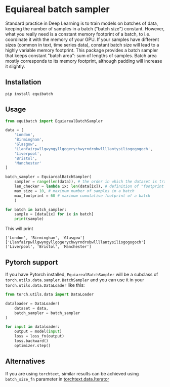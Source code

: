 # Equiareal batch sampler

Standard practice in Deep Learning is to train models on batches of data, keeping the number of samples in a batch ("batch size") constant.
However, what you really need is a constant memory footprint of a batch, to i.e. coordinate it with the memory of your GPU.
If your samples have different sizes (common in text, time series data), constant batch size will lead to a highly variable memory footprint.
This package provides a batch sampler that keeps constant "batch area": sum of lengths of samples.
Batch area mostly corresponds to its memory footprint, although padding will increase it slightly.

## Installation

```
pip install equibatch
```

## Usage


```python
from equibatch import EquiarealBatchSampler

data = [
    'London',
    'Birmingham',
    'Glasgow',
    'Llanfairpwllgwyngyllgogerychwyrndrobwllllantysiliogogogoch',
    'Liverpool',
    'Bristol',
    'Manchester'
]

batch_sampler = EquiarealBatchSampler(
    sampler = range(len(data)), # the order in which the dataset is traversed
    len_checker = lambda ix: len(data[ix]), # definition of "footprint of a sample"
    max_size = 10, # maximum number of samples in a batch
    max_footprint = 60 # maximum cumulative footprint of a batch
    )

for batch in batch_sampler:
    sample = [data[ix] for ix in batch] 
    print(sample)
```

This will print

```
['London', 'Birmingham', 'Glasgow']
['Llanfairpwllgwyngyllgogerychwyrndrobwllllantysiliogogogoch']
['Liverpool', 'Bristol', 'Manchester']
```

## Pytorch support

If you have Pytorch installed, `EquiarealBatchSampler` will be a subclass of `torch.utils.data.sampler.BatchSampler` and you can use it in your `torch.utils.data.DataLoader` like this:

```python
from torch.utils.data import DataLoader

dataloader = DataLoader(
    dataset = data,
    batch_sampler = batch_sampler
)

for input in dataloader:
    output = model(input)
    loss = loss_fn(output)
    loss.backward()
    optimizer.step()
```

## Alternatives

If you are using `torchtext`, similar results can be achieved using `batch_size_fn` parameter in [torchtext.data.Iterator](https://pytorch.org/text/0.8.1/_modules/torchtext/data/iterator.html#Iterator)
